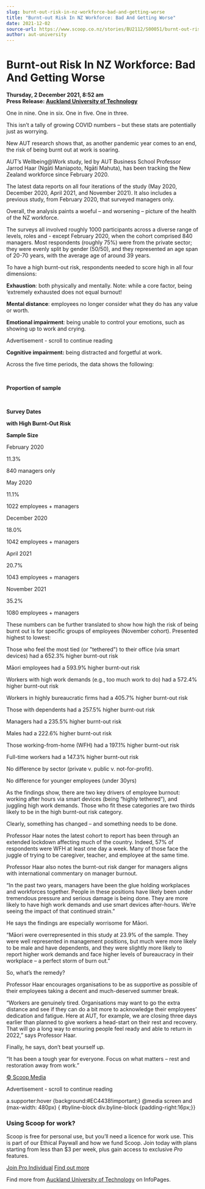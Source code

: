 ```yaml
---
slug: burnt-out-risk-in-nz-workforce-bad-and-getting-worse
title: "Burnt-out Risk In NZ Workforce: Bad And Getting Worse"
date: 2021-12-02
source-url: https://www.scoop.co.nz/stories/BU2112/S00051/burnt-out-risk-in-nz-workforce-bad-and-getting-worse.htm
author: aut-university
---
```

Burnt-out Risk In NZ Workforce: Bad And Getting Worse
=====================================================

**Thursday, 2 December 2021, 8:52 am**  
**Press Release: [Auckland University of Technology](https://info.scoop.co.nz/Auckland_University_of_Technology)**

One in nine. One in six. One in five. One in three.

This isn’t a tally of growing COVID numbers – but these stats are potentially just as worrying.

New AUT research shows that, as another pandemic year comes to an end, the risk of being burnt out at work is soaring.

AUT’s Wellbeing@Work study, led by AUT Business School Professor Jarrod Haar (Ngāti Maniapoto, Ngāti Mahuta), has been tracking the New Zealand workforce since February 2020.

The latest data reports on all four iterations of the study (May 2020, December 2020, April 2021, and November 2021). It also includes a previous study, from February 2020, that surveyed managers only.

Overall, the analysis paints a woeful – and worsening – picture of the health of the NZ workforce.

The surveys all involved roughly 1000 participants across a diverse range of levels, roles and - except February 2020, when the cohort comprised 840 managers. Most respondents (roughly 75%) were from the private sector; they were evenly split by gender (50/50), and they represented an age span of 20-70 years, with the average age of around 39 years.

To have a high burnt-out risk, respondents needed to score high in all four dimensions:

**Exhaustion**: both physically and mentally. Note: while a core factor, being ‘extremely exhausted does not equal burnout!

**Mental distance**: employees no longer consider what they do has any value or worth.

**Emotional impairment**: being unable to control your emotions, such as showing up to work and crying.

Advertisement - scroll to continue reading





**Cognitive impairment:** being distracted and forgetful at work.

Across the five time periods, the data shows the following:

 

**Proportion of sample** 

 

**Survey Dates** 

**with High Burnt-Out Risk** 

**Sample Size** 

February 2020 

11.3% 

840 managers only 

May 2020 

11.1% 

1022 employees + managers 

December 2020 

18.0% 

1042 employees + managers 

April 2021 

20.7% 

1043 employees + managers 

November 2021 

35.2% 

1080 employees + managers

These numbers can be further translated to show how high the risk of being burnt out is for specific groups of employees (November cohort). Presented highest to lowest:

Those who feel the most tied (or "tethered") to their office (via smart devices) had a 652.3% higher burnt-out risk

Māori employees had a 593.9% higher burnt-out risk

Workers with high work demands (e.g., too much work to do) had a 572.4% higher burnt-out risk

Workers in highly bureaucratic firms had a 405.7% higher burnt-out risk

Those with dependents had a 257.5% higher burnt-out risk

Managers had a 235.5% higher burnt-out risk

Males had a 222.6% higher burnt-out risk

Those working-from-home (WFH) had a 197.1% higher burnt-out risk

Full-time workers had a 147.3% higher burnt-out risk

No difference by sector (private v. public v. not-for-profit).

No difference for younger employees (under 30yrs)

As the findings show, there are two key drivers of employee burnout: working after hours via smart devices (being “highly tethered”), and juggling high work demands. Those who fit these categories are two thirds likely to be in the high burnt-out risk category.

Clearly, something has changed – and something needs to be done.

Professor Haar notes the latest cohort to report has been through an extended lockdown affecting much of the country. Indeed, 57% of respondents were WFH at least one day a week. Many of those face the juggle of trying to be caregiver, teacher, and employee at the same time.

Professor Haar also notes the burnt-out risk danger for managers aligns with international commentary on manager burnout.

“In the past two years, managers have been the glue holding workplaces and workforces together. People in these positions have likely been under tremendous pressure and serious damage is being done. They are more likely to have high work demands and use smart devices after-hours. We’re seeing the impact of that continued strain.”

He says the findings are especially worrisome for Māori.

“Māori were overrepresented in this study at 23.9% of the sample. They were well represented in management positions, but much were more likely to be male and have dependents, and they were slightly more likely to report higher work demands and face higher levels of bureaucracy in their workplace – a perfect storm of burn out.”

So, what’s the remedy?

Professor Haar encourages organisations to be as supportive as possible of their employees taking a decent and much-deserved summer break.

“Workers are genuinely tired. Organisations may want to go the extra distance and see if they can do a bit more to acknowledge their employees’ dedication and fatigue. Here at AUT, for example, we are closing three days earlier than planned to give workers a head-start on their rest and recovery. That will go a long way to ensuring people feel ready and able to return in 2022,” says Professor Haar.

Finally, he says, don’t beat yourself up.

“It has been a tough year for everyone. Focus on what matters – rest and restoration away from work.”

[© Scoop Media](http://www.scoop.co.nz/about/terms.html)  

Advertisement - scroll to continue reading



a.supporter:hover {background:#EC4438!important;} @media screen and (max-width: 480px) { #byline-block div.byline-block {padding-right:16px;}}

### Using Scoop for work?

Scoop is free for personal use, but you’ll need a licence for work use. This is part of our Ethical Paywall and how we fund Scoop. Join today with plans starting from less than $3 per week, plus gain access to exclusive _Pro_ features.  
  
[Join Pro Individual](https://pro.scoop.co.nz/Individual/?from=ProIn24) [Find out more](https://pro.scoop.co.nz/using-scoop-for-work/?from=ProIn24)

Find more from [Auckland University of Technology](https://info.scoop.co.nz/Auckland_University_of_Technology) on InfoPages.
